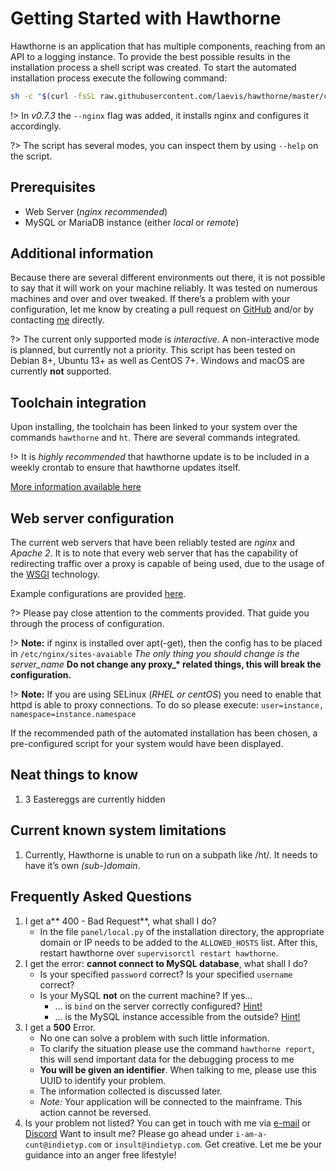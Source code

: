
# Getting Started with Hawthorne
Hawthorne is an application that has multiple components, reaching from an API to a logging instance. To provide the best possible results in the installation process a shell script was created. To start the automated installation process execute the following command:

```bash
sh -c "$(curl -fsSL raw.githubusercontent.com/laevis/hawthorne/master/cli/install.sh)"
```

!> In *v0.7.3* the `--nginx` flag was added, it installs nginx and configures it accordingly.

?> The script has several modes, you can inspect them by using `--help` on the script.

## Prerequisites
* Web Server (_nginx recommended_)
* MySQL or MariaDB instance (either _local_ or _remote_)

## Additional information
Because there are several different environments out there, it is not possible to say that it will work on your machine reliably. It was tested on numerous machines and over and over tweaked. If there’s a problem with your configuration, let me know by creating a pull request on [GitHub][1] and/or by contacting [me][2] directly.

?> The current only supported mode is _interactive_. A non-interactive mode is planned, but currently not a priority. This script has been tested on Debian 8+, Ubuntu 13+ as well as CentOS 7+. Windows and macOS are currently **not** supported.

## Toolchain integration
Upon installing, the toolchain has been linked to your system over the commands `hawthorne` and `ht`. There are several commands integrated.

!> It is _highly recommended_ that hawthorne update is to be included in a weekly crontab to ensure that hawthorne updates itself.

[More information available here][3]

## Web server configuration

The current web servers that have been reliably tested are _nginx_ and _Apache 2_. It is to note that every web server that has the capability of redirecting traffic over a proxy is capable of being used, due to the usage of the [WSGI][4] technology.

Example configurations are provided [here][5].


?> Please pay close attention to the comments provided. That guide you through the process of configuration.

!> **Note:** if nginx is installed over apt(-get), then the config has to be placed in `/etc/nginx/sites-avaiable` *The only thing you should change is the server_name* **Do not change any proxy_\* related things, this will break the configuration.**

!> **Note:** If you are using SELinux (_RHEL or centOS_) you need to enable that httpd is able to proxy connections. To do so please execute: `user=instance, namespace=instance.namespace`

If the recommended path of the automated installation has been chosen, a pre-configured script for your system would have been displayed.

## Neat things to know
1. 3 Eastereggs are currently hidden

## Current known system limitations
1. Currently, Hawthorne is unable to run on a subpath like /ht/. It needs to have it’s own _(sub-)domain_.

## Frequently Asked Questions
1. I get a** 400 - Bad Request**, what shall I do?
	- In the file `panel/local.py` of the installation directory, the appropriate domain or IP needs to be added to the `ALLOWED_HOSTS` list.  After this, restart hawthorne over `supervisorctl restart hawthorne`.
2. I get the error: **cannot connect to MySQL database**, what shall I do?
	- Is your specified `password` correct? Is your specified `username` correct?
	- Is your MySQL **not** on the current machine? If yes...
		- ... is `bind` on the server correctly configured? [Hint!][6]
		- ... is the MySQL instance accessible from the outside? [Hint!][7]
3. I get a **500** Error.
	- No one can solve a problem with such little information.
	- To clarify the situation please use the command `hawthorne report`, this will send important data for the debugging process to me
	- **You will be given an identifier**. When talking to me, please use this UUID to identify your problem.
	- The information collected is discussed later.
	- _Note:_ Your application will be connected to the mainframe. This action cannot be reversed.
4. Is your problem not listed? You can get in touch with me via [e-mail][8] or [Discord][9]  Want to insult me? Please go ahead under `i-am-a-cunt@indietyp.com` or `insult@indietyp.com`. Get creative. Let me be your guidance into an anger free lifestyle!


[1]:	https://www.github.com/laevis/hawthorne
[2]:	mailto:hawthorne@indietyp.com?subject=installation
[3]:	toolchain.md "More Information"
[4]:	https://en.wikipedia.org/wiki/Web_Server_Gateway_Interface
[5]:	https://github.com/laevis/hawthorne/tree/master/cli/configs
[6]:	https://stackoverflow.com/a/21627550/9077988
[7]:	https://stackoverflow.com/a/16288118/9077988
[8]:	mailto:hawthorne@indietyp.com
[9]:	https://discord.gg/3pNEqn8
